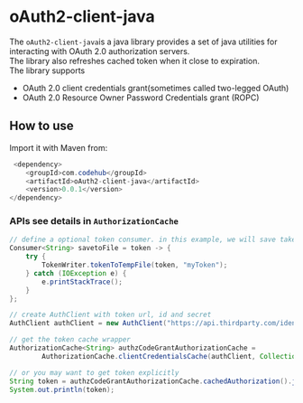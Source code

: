 # oAuth2-client-java

The `oAuth2-client-java`is a java library provides a set of java utilities for interacting with OAuth 2.0 authorization servers.  
The library also refreshes cached token when it close to expiration.  
The library supports
 - OAuth 2.0 client credentials grant(sometimes called two-legged OAuth)
 - OAuth 2.0 Resource Owner Password Credentials grant (ROPC)

## How to use

Import it with Maven from:

```java
 <dependency>
    <groupId>com.codehub</groupId>
    <artifactId>oAuth2-client-java</artifactId>
    <version>0.0.1</version>
</dependency>
```
### APIs see details in `AuthorizationCache`

```java
// define a optional token consumer. in this example, we will save taken to temp file        
Consumer<String> savetoFile = token -> {
    try {
        TokenWriter.tokenToTempFile(token, "myToken");
    } catch (IOException e) {
        e.printStackTrace();
    }
};

// create AuthClient with token url, id and secret
AuthClient authClient = new AuthClient("https://api.thirdparty.com/identity/v1", "clientId","clientSecret");

// get the token cache wrapper
AuthorizationCache<String> authzCodeGrantAuthorizationCache =
        AuthorizationCache.clientCredentialsCache(authClient, Collections.singletonList(""), savetoFile);

// or you may want to get token explicitly
String token = authzCodeGrantAuthorizationCache.cachedAuthorization().join();
System.out.println(token);
```